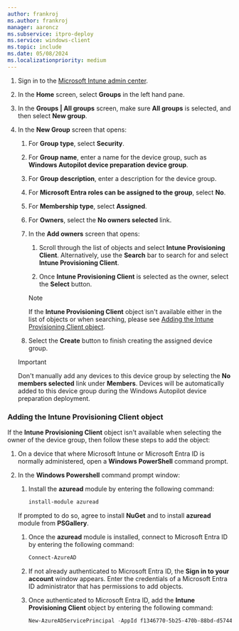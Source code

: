 ```yaml
---
author: frankroj
ms.author: frankroj
manager: aaroncz
ms.subservice: itpro-deploy
ms.service: windows-client
ms.topic: include
ms.date: 05/08/2024
ms.localizationpriority: medium
---
```


<!-- This file is shared by the following articles:

device-preparation/tutorial/user-driven/entra-join-device group.md

Headings are driven by article context. -->

1. Sign in to the [Microsoft Intune admin center](https://go.microsoft.com/fwlink/?linkid=2109431).

1. In the **Home** screen, select **Groups** in the left hand pane.

1. In the **Groups | All groups** screen, make sure **All groups** is selected, and then select **New group**.

1. In the **New Group** screen that opens:

    1. For **Group type**, select **Security**.

    1. For **Group name**, enter a name for the device group, such as **Windows Autopilot device preparation device group**.

    1. For **Group description**, enter a description for the device group.

    1. For **Microsoft Entra roles can be assigned to the group**, select **No**.

    1. For **Membership type**, select **Assigned**.

    1. For **Owners**, select the **No owners selected** link.

    1. In the **Add owners** screen that opens:

       1. Scroll through the list of objects and select **Intune Provisioning Client**. Alternatively, use the **Search** bar to search for and select **Intune Provisioning Client**.

       1. Once **Intune Provisioning Client** is selected as the owner, select the **Select** button.

       > [!NOTE]
       >
       > If the **Intune Provisioning Client** object isn't available either in the list of objects or when searching, please see [Adding the Intune Provisioning Client object](#adding-the-intune-provisioning-client-object).

    1. Select the **Create** button to finish creating the assigned device group.

    > [!IMPORTANT]
    >
    > Don't manually add any devices to this device group by selecting the **No members selected** link under **Members**. Devices will be automatically added to this device group during the Windows Autopilot device preparation deployment.

### Adding the Intune Provisioning Client object

If the **Intune Provisioning Client** object isn't available when selecting the owner of the device group, then follow these steps to add the object:

1. On a device that where Microsoft Intune or Microsoft Entra ID is normally administered, open a **Windows PowerShell** command prompt.

1. In the **Windows Powershell** command prompt window:

   1. Install the **azuread** module by entering the following command:

        ```powershell
        install-module azuread
        ```

    If prompted to do so, agree to install **NuGet** and to install **azuread** module from **PSGallery**.

   1. Once the **azuread** module is installed, connect to Microsoft Entra ID by entering the following command:

        ```powershell
        Connect-AzureAD
        ```

   1. If not already authenticated to Microsoft Entra ID, the **Sign in to your account** window appears. Enter the credentials of a Microsoft Entra ID administrator that has permissions to add objects.

   1. Once authenticated to Microsoft Entra ID, add the **Intune Provisioning Client** object by entering the following command:

        ```powershell
        New-AzureADServicePrincipal -AppId f1346770-5b25-470b-88bd-d5744ab7952c
        ```
